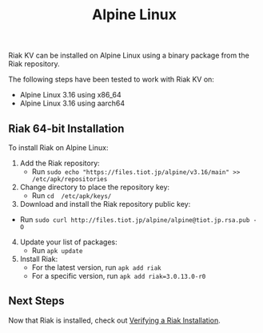 ﻿---
title_supertext: "Installing on"
title: "Alpine Linux"
description: "installing Riak on Alpine Linux"
project: "riak_kv"
project_version: "3.0.13"
lastmod: 2023-02-04T00:00:00-00:00
sitemap:
  priority: 0.2
menu:
  riak_kv-3.0.13:
    name: "Alpine Linux"
    identifier: "installing_alpine_linux"
    weight: 301
    parent: "installing"
since: 3.0.9
version_history:
  in: "3.0.9+"
toc: true
aliases:
  - /riak/3.0.13/ops/building/installing/installing-on-alpine-linux
  - /riak/kv/3.0.13/ops/building/installing/installing-on-alpine-linux
  - /riak/3.0.13/installing/alpine-linux/
  - /riak/kv/3.0.13/installing/alpine-linux/
---

[security index]: {{<baseurl>}}riak/kv/3.0.13/using/security/
[install source erlang]: {{<baseurl>}}riak/kv/3.0.13/setup/installing/source/erlang
[install verify]: {{<baseurl>}}riak/kv/3.0.13/setup/installing/verify

Riak KV can be installed on Alpine Linux using a binary
package from the Riak repository.

The following steps have been tested to work with Riak KV on:

* Alpine Linux 3.16 using x86_64
* Alpine Linux 3.16 using aarch64

## Riak 64-bit Installation

To install Riak on Alpine Linux:

1. Add the Riak repository:
   * Run `sudo echo "https://files.tiot.jp/alpine/v3.16/main" >> /etc/apk/repositories`
2. Change directory to place the repository key:
   * Run `cd  /etc/apk/keys/`
3.  Download and install the Riak repository public key:
   * Run `sudo curl http://files.tiot.jp/alpine/alpine@tiot.jp.rsa.pub -O`
4. Update your list of packages:
   * Run `apk update`
5. Install Riak:
   * For the latest version, run `apk add riak`
   * For a specific version, run `apk add riak=3.0.13.0-r0`

## Next Steps

Now that Riak is installed, check out [Verifying a Riak Installation][install verify].
